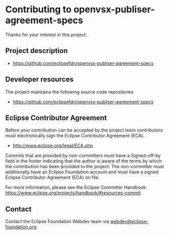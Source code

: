 # Contributing to openvsx-publiser-agreement-specs

Thanks for your interest in this project.

## Project description

* https://github.com/eclipsefdn/openvsx-publiser-agreement-specs

## Developer resources

The project maintains the following source code repositories

* https://github.com/eclipsefdn/openvsx-publiser-agreement-specs

## Eclipse Contributor Agreement

Before your contribution can be accepted by the project team contributors must
electronically sign the Eclipse Contributor Agreement (ECA).

* http://www.eclipse.org/legal/ECA.php

Commits that are provided by non-committers must have a Signed-off-by field in
the footer indicating that the author is aware of the terms by which the
contribution has been provided to the project. The non-committer must
additionally have an Eclipse Foundation account and must have a signed Eclipse
Contributor Agreement (ECA) on file.

For more information, please see the Eclipse Committer Handbook:
https://www.eclipse.org/projects/handbook/#resources-commit

## Contact

Contact the Eclipse Foundation Webdev team via webdev@eclipse-foundation.org.
